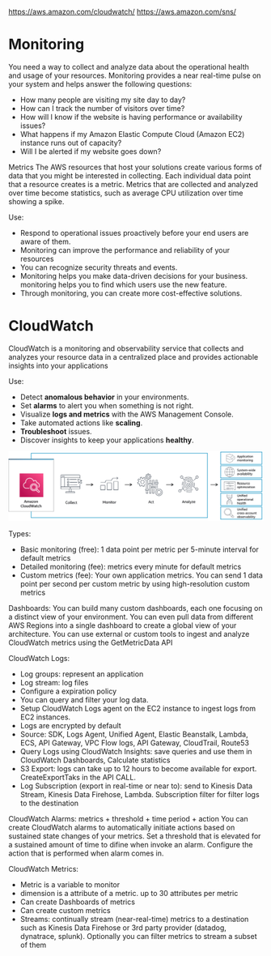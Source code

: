 https://aws.amazon.com/cloudwatch/
https://aws.amazon.com/sns/

# Monitoring
You need a way to collect and analyze data about the operational health and usage of your resources.
Monitoring provides a near real-time pulse on your system and helps answer the following questions:
- How many people are visiting my site day to day?
- How can I track the number of visitors over time?
- How will I know if the website is having performance or availability issues?
- What happens if my Amazon Elastic Compute Cloud (Amazon EC2) instance runs out of capacity?
- Will I be alerted if my website goes down?

Metrics
The AWS resources that host your solutions create various forms of data that you might be interested in collecting. Each individual data point that a resource creates is a metric. Metrics that are collected and analyzed over time become statistics, such as average CPU utilization over time showing a spike.

Use:
- Respond to operational issues proactively before your end users are aware of them.
- Monitoring can improve the performance and reliability of your resources
- You can recognize security threats and events.
- Monitoring helps you make data-driven decisions for your business. monitoring helps you to find which users use the new feature.
- Through monitoring, you can create more cost-effective solutions.

# CloudWatch

CloudWatch is a monitoring and observability service that collects and analyzes your resource data in a centralized place and provides actionable insights into your applications

Use:
- Detect **anomalous behavior** in your environments.
- Set **alarms** to alert you when something is not right.
- Visualize **logs and metrics** with the AWS Management Console.
- Take automated actions like **scaling**.
- **Troubleshoot** issues.
- Discover insights to keep your applications **healthy**.

![How_CW_works2](/img/How_CW_works2.png)

Types:
- Basic monitoring (free): 1 data point per metric per 5-minute interval for default metrics
- Detailed monitoring (fee): metrics every minute for default metrics
- Custom metrics (fee): Your own application metrics. You can send 1 data point per second per custom metric by using high-resolution custom metrics

Dashboards:
You can build many custom dashboards, each one focusing on a distinct view of your environment.
You can even pull data from different AWS Regions into a single dashboard to create a global view of your architecture.
You can use external or custom tools to ingest and analyze CloudWatch metrics using the GetMetricData API

CloudWatch Logs:
- Log groups: represent an application
- Log stream: log files
- Configure a expiration policy
- You can query and filter your log data.
- Setup CloudWatch Logs agent on the EC2 instance to ingest logs from EC2 instances.
- Logs are encrypted by default 
- Source: SDK, Logs Agent, Unified Agent, Elastic Beanstalk, Lambda, ECS, API Gateway, VPC Flow logs, API Gateway, CloudTrail, Route53
- Query Logs using CloudWatch Insights: save queries and use them in CloudWatch Dashboards, Calculate statistics
- S3 Export: logs can take up to 12 hours to become available for export. CreateExportTaks in the API CALL. 
- Log Subscription (export in real-time or near to): send to Kinesis Data Stream, Kinesis Data Firehose, Lambda. Subscription filter for filter logs to the destination

CloudWatch Alarms:
metrics + threshold + time period + action
You can create CloudWatch alarms to automatically initiate actions based on sustained state changes of your metrics. 
Set a threshold that is elevated  for a sustained amount of time to difine when invoke an alarm. 
Configure the action that is performed when alarm comes in.

CloudWatch Metrics: 
- Metric is a variable to monitor
- dimension is a attribute of a metric. up to 30 attributes per metric
- Can create Dashboards of metrics
- Can create custom metrics
- Streams: continually stream (near-real-time) metrics to a destination such as Kinesis Data Firehose or 3rd party provider (datadog, dynatrace, splunk). Optionally you can filter metrics to stream a subset of them
